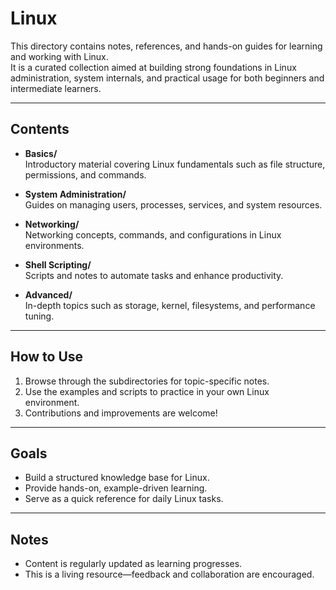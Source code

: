 # Linux

This directory contains notes, references, and hands-on guides for learning and working with Linux.  
It is a curated collection aimed at building strong foundations in Linux administration, system internals, and practical usage for both beginners and intermediate learners.

---

## Contents
- **Basics/**  
  Introductory material covering Linux fundamentals such as file structure, permissions, and commands.

- **System Administration/**  
  Guides on managing users, processes, services, and system resources.

- **Networking/**  
  Networking concepts, commands, and configurations in Linux environments.

- **Shell Scripting/**  
  Scripts and notes to automate tasks and enhance productivity.

- **Advanced/**  
  In-depth topics such as storage, kernel, filesystems, and performance tuning.

---

## How to Use
1. Browse through the subdirectories for topic-specific notes.  
2. Use the examples and scripts to practice in your own Linux environment.  
3. Contributions and improvements are welcome!  

---

## Goals
- Build a structured knowledge base for Linux.  
- Provide hands-on, example-driven learning.  
- Serve as a quick reference for daily Linux tasks.  

---

## Notes
- Content is regularly updated as learning progresses.  
- This is a living resource—feedback and collaboration are encouraged.  
